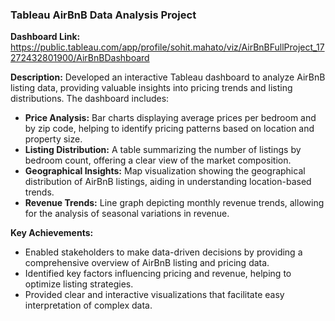 ### Tableau AirBnB Data Analysis Project

**Dashboard Link:** https://public.tableau.com/app/profile/sohit.mahato/viz/AirBnBFullProject_17272432801900/AirBnBDashboard

**Description:**
Developed an interactive Tableau dashboard to analyze AirBnB listing data, providing valuable insights into pricing trends and listing distributions. The dashboard includes:

- **Price Analysis:** Bar charts displaying average prices per bedroom and by zip code, helping to identify pricing patterns based on location and property size.
- **Listing Distribution:** A table summarizing the number of listings by bedroom count, offering a clear view of the market composition.
- **Geographical Insights:** Map visualization showing the geographical distribution of AirBnB listings, aiding in understanding location-based trends.
- **Revenue Trends:** Line graph depicting monthly revenue trends, allowing for the analysis of seasonal variations in revenue.

**Key Achievements:**
- Enabled stakeholders to make data-driven decisions by providing a comprehensive overview of AirBnB listing and pricing data.
- Identified key factors influencing pricing and revenue, helping to optimize listing strategies.
- Provided clear and interactive visualizations that facilitate easy interpretation of complex data.
